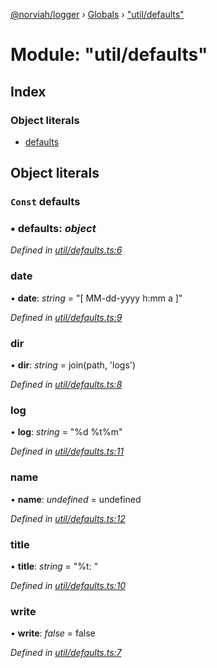 [@norviah/logger](../README.md) › [Globals](../globals.md) › ["util/defaults"](_util_defaults_.md)

# Module: "util/defaults"

## Index

### Object literals

* [defaults](_util_defaults_.md#const-defaults)

## Object literals

### `Const` defaults

### ▪ **defaults**: *object*

*Defined in [util/defaults.ts:6](https://github.com/norviah/logger/blob/c3da9c4/src/util/defaults.ts#L6)*

###  date

• **date**: *string* = "[ MM-dd-yyyy h:mm a ]"

*Defined in [util/defaults.ts:9](https://github.com/norviah/logger/blob/c3da9c4/src/util/defaults.ts#L9)*

###  dir

• **dir**: *string* = join(path, 'logs')

*Defined in [util/defaults.ts:8](https://github.com/norviah/logger/blob/c3da9c4/src/util/defaults.ts#L8)*

###  log

• **log**: *string* = "%d %t%m"

*Defined in [util/defaults.ts:11](https://github.com/norviah/logger/blob/c3da9c4/src/util/defaults.ts#L11)*

###  name

• **name**: *undefined* = undefined

*Defined in [util/defaults.ts:12](https://github.com/norviah/logger/blob/c3da9c4/src/util/defaults.ts#L12)*

###  title

• **title**: *string* = "%t: "

*Defined in [util/defaults.ts:10](https://github.com/norviah/logger/blob/c3da9c4/src/util/defaults.ts#L10)*

###  write

• **write**: *false* = false

*Defined in [util/defaults.ts:7](https://github.com/norviah/logger/blob/c3da9c4/src/util/defaults.ts#L7)*
